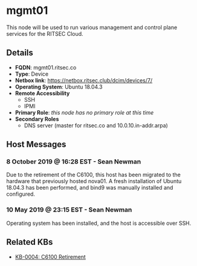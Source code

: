 # mgmt01

This node will be used to run various management and control plane services for
the RITSEC Cloud.

## Details

- **FQDN**: mgmt01.ritsec.co
- **Type**: Device
- **Netbox link**: https://netbox.ritsec.club/dcim/devices/7/
- **Operating System**: Ubuntu 18.04.3
- **Remote Accessibility**
  - SSH
  - IPMI
- **Primary Role**: _this node has no primary role at this time_
- **Secondary Roles**
  - DNS server (master for ritsec.co and 10.0.10.in-addr.arpa)

## Host Messages

### 8 October 2019 @ 16:28 EST - Sean Newman

Due to the retirement of the C6100, this host has been migrated to the hardware
that previously hosted nova01. A fresh installation of Ubuntu 18.04.3 has been
performed, and bind9 was manually installed and configured.

### 10 May 2019 @ 23:15 EST - Sean Newman

Operating system has been installed, and the host is accessible over SSH.

## Related KBs

- [KB-0004: C6100 Retirement](../kbs/KB-0004.md)